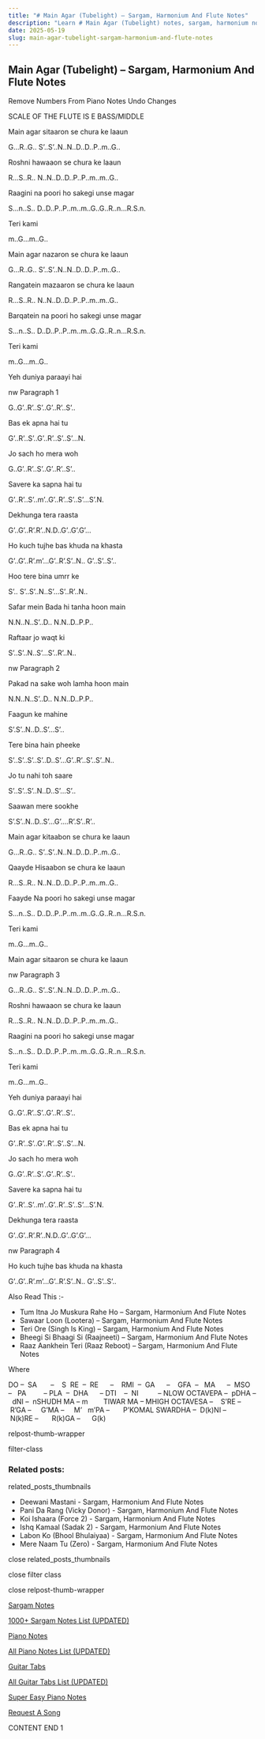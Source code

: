 ```yaml
---
title: "# Main Agar (Tubelight) – Sargam, Harmonium And Flute Notes"
description: "Learn # Main Agar (Tubelight) notes, sargam, harmonium notations and flute notes. Easy step-by-step tutorial for beginners."
date: 2025-05-19
slug: main-agar-tubelight-sargam-harmonium-and-flute-notes
---
```


## Main Agar (Tubelight) – Sargam, Harmonium And Flute Notes

Remove Numbers From Piano Notes
Undo Changes

SCALE OF THE FLUTE IS E BASS/MIDDLE

Main agar sitaaron se chura ke laaun

G…R..G.. S’..S’..N..N..D..D..P..m..G..

Roshni hawaaon se chura ke laaun

R…S..R.. N..N..D..D..P..P..m..m..G..

Raagini na poori ho sakegi unse magar

S…n..S.. D..D..P..P..m..m..G..G..R..n…R.S.n.

Teri kami

m..G…m..G..

Main agar nazaron se chura ke laaun

G…R..G.. S’..S’..N..N..D..D..P..m..G..

Rangatein mazaaron se chura ke laaun

R…S..R.. N..N..D..D..P..P..m..m..G..

Barqatein na poori ho sakegi unse magar

S…n..S.. D..D..P..P..m..m..G..G..R..n…R.S.n.

Teri kami

m..G…m..G..

Yeh duniya paraayi hai

nw Paragraph 1

G..G’..R’..S’..G’..R’..S’..

Bas ek apna hai tu

G’..R’..S’..G’..R’..S’..S’…N.

Jo sach ho mera woh

G..G’..R’..S’..G’..R’..S’..

Savere ka sapna hai tu

G’..R’..S’..m’..G’..R’..S’..S’…S’.N.

Dekhunga tera raasta

G’..G’..R’.R’..N.D..G’..G’.G’…

Ho kuch tujhe bas khuda na khasta

G’..G’..R’.m’…G’..R’.S’..N.. G’..S’..S’..

Hoo tere bina umrr ke

S’.. S’..S’..N..S’…S’..R’..N..

Safar mein Bada hi tanha hoon main

N.N..N..S’..D.. N.N..D..P.P..

Raftaar jo waqt ki

S’..S’..N..S’…S’..R’..N..

nw Paragraph 2

Pakad na sake woh lamha hoon main

N.N..N..S’..D.. N.N..D..P.P..

Faagun ke mahine

S’.S’..N..D..S’…S’..

Tere bina hain pheeke

S’..S’..S’..S’..D..S’…G’..R’..S’..S’..N..

Jo tu nahi toh saare

S’..S’..S’..N..D..S’…S’..

Saawan mere sookhe

S’.S’..N..D..S’…G’….R’.S’..R’..

Main agar kitaabon se chura ke laaun

G…R..G.. S’..S’..N..N..D..D..P..m..G..

Qaayde Hisaabon se chura ke laaun

R…S..R.. N..N..D..D..P..P..m..m..G..

Faayde Na poori ho sakegi unse magar

S…n..S.. D..D..P..P..m..m..G..G..R..n…R.S.n.

Teri kami

m..G…m..G..

Main agar sitaaron se chura ke laaun

nw Paragraph 3

G…R..G.. S’..S’..N..N..D..D..P..m..G..

Roshni hawaaon se chura ke laaun

R…S..R.. N..N..D..D..P..P..m..m..G..

Raagini na poori ho sakegi unse magar

S…n..S.. D..D..P..P..m..m..G..G..R..n…R.S.n.

Teri kami

m..G…m..G..

Yeh duniya paraayi hai

G..G’..R’..S’..G’..R’..S’..

Bas ek apna hai tu

G’..R’..S’..G’..R’..S’..S’…N.

Jo sach ho mera woh

G..G’..R’..S’..G’..R’..S’..

Savere ka sapna hai tu

G’..R’..S’..m’..G’..R’..S’..S’…S’.N.

Dekhunga tera raasta

G’..G’..R’.R’..N.D..G’..G’.G’…

nw Paragraph 4

Ho kuch tujhe bas khuda na khasta

G’..G’..R’.m’…G’..R’.S’..N.. G’..S’..S’..

Also Read This :-

* Tum Itna Jo Muskura Rahe Ho – Sargam, Harmonium And Flute Notes
* Sawaar Loon (Lootera) – Sargam, Harmonium And Flute Notes
* Teri Ore (Singh Is King) – Sargam, Harmonium And Flute Notes
* Bheegi Si Bhaagi Si (Raajneeti) – Sargam, Harmonium And Flute Notes
* Raaz Aankhein Teri (Raaz Reboot) – Sargam, Harmonium And Flute Notes

Where

DO –  SA       –    S  RE  –  RE      –    RMI  –  GA      –    GFA  –   MA      –  MSO  –   PA         – PLA  –  DHA      – DTI    –  NI          – NLOW OCTAVEPA –  pDHA –  dNI –  nSHUDH MA – m        TIWAR MA – MHIGH OCTAVESA –    S’RE –     R’GA –     G’MA –     M’   m’PA –       P’KOMAL SWARDHA –  D(k)NI –       N(k)RE –       R(k)GA –      G(k)

relpost-thumb-wrapper

filter-class

### Related posts:

related_posts_thumbnails

* Deewani Mastani - Sargam, Harmonium And Flute Notes
* Pani Da Rang (Vicky Donor) - Sargam, Harmonium And Flute Notes
* Koi Ishaara (Force 2) - Sargam, Harmonium And Flute Notes
* Ishq Kamaal (Sadak 2) - Sargam, Harmonium And Flute Notes
* Labon Ko (Bhool Bhulaiyaa) - Sargam, Harmonium And Flute Notes
* Mere Naam Tu (Zero) - Sargam, Harmonium And Flute Notes

close related_posts_thumbnails

close filter class

close relpost-thumb-wrapper

[Sargam Notes](/sargam-notes.html)

[1000+ Sargam Notes List (UPDATED)](/all-songs-list-sargam-notes.html)

[Piano Notes](/piano-notes.html)

[All Piano Notes List (UPDATED)](/all-songs-list-piano-notes.html)

[Guitar Tabs](/guitar-tabs.html)

[All Guitar Tabs List (UPDATED)](/all-songs-list-guitar-tabs.html)

[Super Easy Piano Notes](https://studywall.in/)

[Request A Song](/request-a-song.html)

CONTENT END 1


